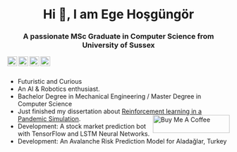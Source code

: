 
<h1 align="center">Hi 👋, I am Ege Hoşgüngör</h1>
<h3 align="center">A passionate MSc Graduate in Computer Science from University of Sussex </h3>


<a href="https://www.linkedin.com/in/hosgungor/">
  <img align="left" alt="Ege's Linkdein" width="22px" src="https://cdn.jsdelivr.net/npm/simple-icons@v3/icons/linkedin.svg" />
</a>
<a href="https://github.com/Hsgngr">
  <img align="left" alt="Ege's Github" width="22px" src="https://cdn.jsdelivr.net/npm/simple-icons@v3/icons/github.svg" />
</a>
<a href="https://www.hackerrank.com/hsgngr">
  <img align="left" alt="Ege's Hackerrank" width="22px" src="https://cdn.jsdelivr.net/npm/simple-icons@v3/icons/hackerrank.svg" />
</a>
<a href="https://www.kaggle.com/ajaykhalsa">
  <img align="left" alt="Ege's Kaggle" width="22px" src="https://cdn.jsdelivr.net/npm/simple-icons@3.1.0/icons/kaggle.svg" />
</a>
</a>
<br />
<br />



- Futuristic and Curious
- An AI & Robotics enthusiast.
- Bachelor Degree in Mechanical Engineering / Master Degree in Computer Science
- Just finished my dissertation about [Reinforcement learning in a Pandemic Simulation](https://github.com/Hsgngr/Pandemic_Simulation). <a href="https://www.buymeacoffee.com/hosgungor" target="_blank"><img align="right" src="https://cdn.buymeacoffee.com/buttons/default-black.png" alt="Buy Me A Coffee" height="41" width="174"></a>
- Development: A stock market prediction bot with TensorFlow and LSTM Neural Networks.
- Development: An Avalanche Risk Prediction Model for Aladağlar, Turkey





